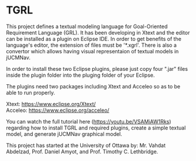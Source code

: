 # TGRL
This project defines a textual modeling language for Goal-Oriented Requirement Language (GRL). It has been developing in Xtext and the editor can be installed as a plugin on Eclipse IDE. In order to get benefits of the language's editor, the extension of files must be '*.xgrl'. There is also a convertor which allows having visual representaion of textual models in jUCMNav. 

In order to install these two Eclipse plugins, please just copy four ".jar" files inside the plugin folder into the pluging folder of your Eclipse.

The plugins need two packages including Xtext and Acceleo so as to be able to run properly.

Xtext:  https://www.eclipse.org/Xtext/   
Acceleo: https://www.eclipse.org/acceleo/

You can watch the full tutorial here (https://youtu.be/VSAMiAW1Rks) regarding how to install TGRL and required plugins, create a simple textual model, and generate jUCMNav graphical model.

This project has started at the University of Ottawa by:
Mr. Vahdat Abdelzad, Prof. Daniel Amyot, and Prof. Timothy C. Lethbridge.

